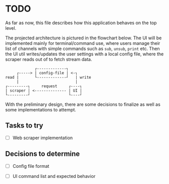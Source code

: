 # TODO

As far as now, this file describes how this application behaves on the top level.

The projected architecture is pictured in the flowchart below.
The UI will be implemented mainly for terminal/command use, where users manage their list of channels with simple commands such as `sub`, `unsub`, `print` etc.
Then the UI util writes/updates the user settings with a local config file, where the scraper reads out of to fetch stream data.

```
             ┌-------------┐
     ┌-----> | config-file | <-┐
read |       └-------------┘   | write
     |                         |
┌---------┐     request     ┌----┐
| scraper | <-------------- | UI |
└---------┘                 └----┘
```

With the preliminary design, there are some decisions to finalize as well as some implementations to attempt. 

## Tasks to try
- [ ] Web scraper implementation

## Decisions to determine
- [ ] Config file format
- [ ] UI command list and expected behavior

